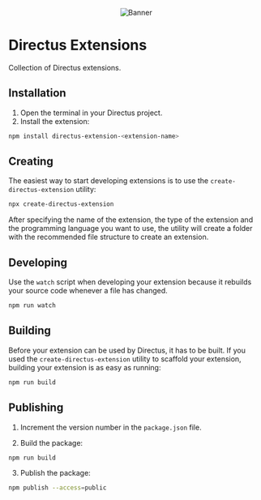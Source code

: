<p align="center"><img alt="Banner" src="https://raw.githubusercontent.com/nerkarso/directus-extensions/master/.github/banner.png"></p>

# Directus Extensions

Collection of Directus extensions.

## Installation

1. Open the terminal in your Directus project.
2. Install the extension:

```sh
npm install directus-extension-<extension-name>
```

## Creating

The easiest way to start developing extensions is to use the `create-directus-extension` utility:

```sh
npx create-directus-extension
```

After specifying the name of the extension, the type of the extension and the programming language you want to use, the utility will create a folder with the recommended file structure to create an extension.

## Developing

Use the `watch` script when developing your extension because it rebuilds your source code whenever a file has changed.

```sh
npm run watch
```

## Building

Before your extension can be used by Directus, it has to be built. If you used the `create-directus-extension` utility to scaffold your extension, building your extension is as easy as running:

```sh
npm run build
```

## Publishing

1. Increment the version number in the `package.json` file.

2. Build the package:

```sh
npm run build
```

3. Publish the package:

```sh
npm publish --access=public
```
